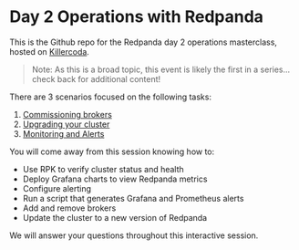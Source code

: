 # Day 2 Operations with Redpanda

This is the Github repo for the Redpanda day 2 operations masterclass, hosted on [Killercoda](https://killercoda.com/vuldin).

> Note: As this is a broad topic, this event is likely the first in a series... check back for additional content!

There are 3 scenarios focused on the following tasks:

1. [Commissioning brokers](./1-broker-mgmt)
2. [Upgrading your cluster](./2-rolling-upgrade)
3. [Monitoring and Alerts](./3-monitoring-and-alerts)

You will come away from this session knowing how to:

- Use RPK to verify cluster status and health
- Deploy Grafana charts to view Redpanda metrics
- Configure alerting
- Run a script that generates Grafana and Prometheus alerts
- Add and remove brokers
- Update the cluster to a new version of Redpanda

We will answer your questions throughout this interactive session.

